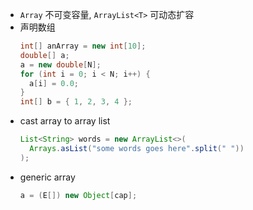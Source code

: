 - `Array` 不可变容量, `ArrayList<T>` 可动态扩容
- 声明数组
  ```java
  int[] anArray = new int[10];
  double[] a;
  a = new double[N];
  for (int i = 0; i < N; i++) {
    a[i] = 0.0;
  }
  int[] b = { 1, 2, 3, 4 };
  ```
- cast array to array list
  ```java
  List<String> words = new ArrayList<>(
    Arrays.asList("some words goes here".split(" "))
  );
  ```
- generic array
  ```java
  a = (E[]) new Object[cap];
  ```
